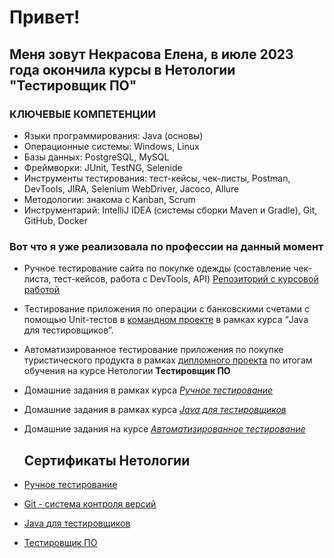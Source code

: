 # Привет!
## Меня зовут Некрасова Елена, в июле 2023 года окончила курсы в Нетологии "Тестировщик ПО"

### КЛЮЧЕВЫЕ КОМПЕТЕНЦИИ
* Языки программирования: Java (основы)
* Операционные системы: Windows, Linux
* Базы данных: PostgreSQL, MySQL
* Фреймворки: JUnit, TestNG, Selenide
* Инструменты тестирования: тест-кейсы, чек-листы, Postman, DevTools, JIRA, Selenium WebDriver, Jacoco, Allure
* Методологии: знакома с Kanban, Scrum
* Инструментарий: IntelliJ IDEA (системы сборки Maven и Gradle), Git, GitHub, Docker

### Вот что я уже реализовала по профессии на данный момент

* Ручное тестирование сайта по покупке одежды (составление чек-листа, тест-кейсов, работа с DevTools, API) [Репозиторий с курсовой работой](https://docs.google.com/spreadsheets/d/1VWh47sVWx9zm0AB4kgOQ7FyQGDp30MgcrzSbOWjj90w/edit#gid=0)

* Тестирование приложения по операции с банковскими счетами с помощью Unit-тестов в [командном проекте](https://github.com/Kvazavr/javaqa-team-diplom-2) в рамках курса “Java для тестировщиков”.
  
* Автоматизированное тестирование приложения по покупке туристического продукта в рамках [дипломного проекта](https://github.com/Kvazavr/QA_Diplom) по итогам обучения на курсе Нетологии **Тестировщик ПО**
* Домашние задания в рамках курса [*Ручное тестирование*](https://github.com/Kvazavr/Kvazavr/blob/main/HomeWork_Manual.md)
   
* Домашние задания в рамках курса [*Java для тестировщиков*](https://github.com/Kvazavr/Kvazavr/blob/main/HomeWork_Java.md)
    
* Домашние задания на курсе [*Автоматизированное тестирование*](https://github.com/Kvazavr/Kvazavr/blob/main/HomeWork_Auto.md)
          
  ## Сертификаты Нетологии
  
* [Ручное тестирование](https://github.com/Kvazavr/Kvazavr/blob/main/Manual.md)
* [Git - система контроля версий](https://github.com/Kvazavr/Kvazavr/blob/main/Git.md)
* [Java для тестировщиков](https://github.com/Kvazavr/Kvazavr/blob/main/Java.md)
* [Тестировщик ПО](https://github.com/Kvazavr/Kvazavr/blob/main/Tester.md)
